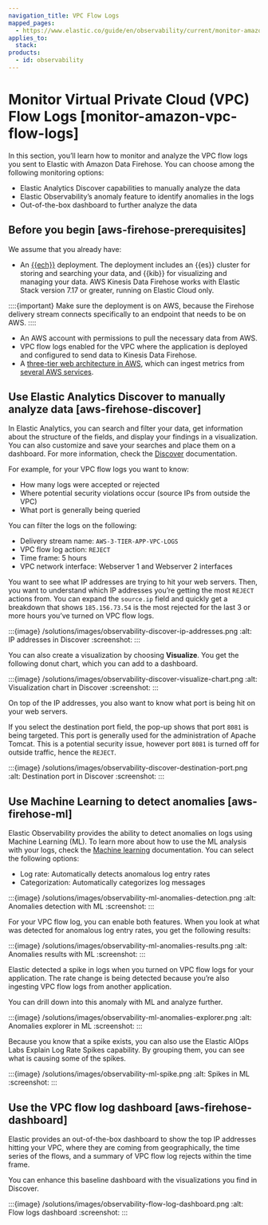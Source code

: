 ```yaml
---
navigation_title: VPC Flow Logs
mapped_pages:
  - https://www.elastic.co/guide/en/observability/current/monitor-amazon-vpc-flow-logs.html
applies_to:
  stack:
products:
  - id: observability
---
```




# Monitor Virtual Private Cloud (VPC) Flow Logs [monitor-amazon-vpc-flow-logs]


In this section, you’ll learn how to monitor and analyze the VPC flow logs you sent to Elastic with Amazon Data Firehose. You can choose among the following monitoring options:

* Elastic Analytics Discover capabilities to manually analyze the data
* Elastic Observability’s anomaly feature to identify anomalies in the logs
* Out-of-the-box dashboard to further analyze the data


## Before you begin [aws-firehose-prerequisites]

We assume that you already have:

* An [{{ech}}](https://cloud.elastic.co/registration?page=docs&placement=docs-body) deployment. The deployment includes an {{es}} cluster for storing and searching your data, and {{kib}} for visualizing and managing your data. AWS Kinesis Data Firehose works with Elastic Stack version 7.17 or greater, running on Elastic Cloud only.

::::{important}
Make sure the deployment is on AWS, because the Firehose delivery stream connects specifically to an endpoint that needs to be on AWS.
::::


* An AWS account with permissions to pull the necessary data from AWS.
* VPC flow logs enabled for the VPC where the application is deployed and configured to send data to Kinesis Data Firehose.
* A [three-tier web architecture in AWS](https://github.com/aws-samples/aws-three-tier-web-architecture-workshop), which can ingest metrics from [several AWS services](https://docs.elastic.co/integrations/aws).


## Use Elastic Analytics Discover to manually analyze data [aws-firehose-discover]

In Elastic Analytics, you can search and filter your data, get information about the structure of the fields, and display your findings in a visualization. You can also customize and save your searches and place them on a dashboard. For more information, check the [Discover](/explore-analyze/discover.md) documentation.

For example, for your VPC flow logs you want to know:

* How many logs were accepted or rejected
* Where potential security violations occur (source IPs from outside the VPC)
* What port is generally being queried

You can filter the logs on the following:

* Delivery stream name: `AWS-3-TIER-APP-VPC-LOGS`
* VPC flow log action: `REJECT`
* Time frame: 5 hours
* VPC network interface: Webserver 1 and Webserver 2 interfaces

You want to see what IP addresses are trying to hit your web servers. Then, you want to understand which IP addresses you’re getting the most `REJECT` actions from. You can expand the `source.ip` field and quickly get a breakdown that shows `185.156.73.54` is the most rejected for the last 3 or more hours you’ve turned on VPC flow logs.

:::{image} /solutions/images/observability-discover-ip-addresses.png
:alt: IP addresses in Discover
:screenshot:
:::

You can also create a visualization by choosing **Visualize**. You get the following donut chart, which you can add to a dashboard.

:::{image} /solutions/images/observability-discover-visualize-chart.png
:alt: Visualization chart in Discover
:screenshot:
:::

On top of the IP addresses, you also want to know what port is being hit on your web servers.

If you select the destination port field, the pop-up shows that port `8081` is being targeted. This port is generally used for the administration of Apache Tomcat. This is a potential security issue, however port `8081` is turned off for outside traffic, hence the `REJECT`.

:::{image} /solutions/images/observability-discover-destination-port.png
:alt: Destination port in Discover
:screenshot:
:::


## Use Machine Learning to detect anomalies [aws-firehose-ml]

Elastic Observability provides the ability to detect anomalies on logs using Machine Learning (ML). To learn more about how to use the ML analysis with your logs, check the [Machine learning](/explore-analyze/machine-learning/machine-learning-in-kibana.md) documentation. You can select the following options:

* Log rate: Automatically detects anomalous log entry rates
* Categorization: Automatically categorizes log messages

:::{image} /solutions/images/observability-ml-anomalies-detection.png
:alt: Anomalies detection with ML
:screenshot:
:::

For your VPC flow log, you can enable both features. When you look at what was detected for anomalous log entry rates, you get the following results:

:::{image} /solutions/images/observability-ml-anomalies-results.png
:alt: Anomalies results with ML
:screenshot:
:::

Elastic detected a spike in logs when you turned on VPC flow logs for your application. The rate change is being detected because you’re also ingesting VPC flow logs from another application.

You can drill down into this anomaly with ML and analyze further.

:::{image} /solutions/images/observability-ml-anomalies-explorer.png
:alt: Anomalies explorer in ML
:screenshot:
:::

Because you know that a spike exists, you can also use the Elastic AIOps Labs Explain Log Rate Spikes capability. By grouping them, you can see what is causing some of the spikes.

:::{image} /solutions/images/observability-ml-spike.png
:alt: Spikes in ML
:screenshot:
:::


## Use the VPC flow log dashboard [aws-firehose-dashboard]

Elastic provides an out-of-the-box dashboard to show the top IP addresses hitting your VPC, where they are coming from geographically, the time series of the flows, and a summary of VPC flow log rejects within the time frame.

You can enhance this baseline dashboard with the visualizations you find in Discover.

:::{image} /solutions/images/observability-flow-log-dashboard.png
:alt: Flow logs dashboard
:screenshot:
:::

